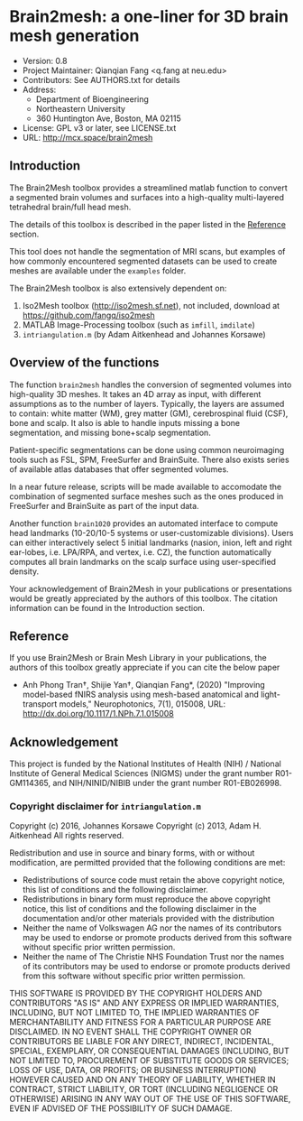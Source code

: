 # Brain2mesh: a one-liner for 3D brain mesh generation

* Version: 0.8
* Project Maintainer: Qianqian Fang <q.fang at neu.edu>
* Contributors: See AUTHORS.txt for details
* Address:
  * Department of Bioengineering
  * Northeastern University
  * 360 Huntington Ave, Boston, MA 02115
* License: GPL v3 or later, see LICENSE.txt
* URL: http://mcx.space/brain2mesh

## Introduction 

The Brain2Mesh toolbox provides a streamlined matlab function to convert a segmented brain 
volumes and surfaces into a high-quality multi-layered tetrahedral brain/full head mesh. 

The details of this toolbox is described in the paper listed in the [Reference](#reference) section.

This tool does not handle the segmentation of MRI scans, but examples of how commonly 
encountered segmented datasets can be used to create meshes are available under the `examples` folder.

The Brain2Mesh toolbox is also extensively dependent on:
1. Iso2Mesh toolbox (http://iso2mesh.sf.net), not included, download at https://github.com/fangq/iso2mesh
2. MATLAB Image-Processing toolbox (such as `imfill`, `imdilate`)
3. `intriangulation.m` (by Adam Aitkenhead and Johannes Korsawe)

## Overview of the functions

The function `brain2mesh` handles the conversion of segmented volumes into high-quality 3D meshes. 
It takes an 4D array as input, with different assumptions as to the number of layers. Typically, the layers
are assumed to contain: white matter (WM), grey matter (GM), cerebrospinal fluid (CSF), bone and scalp.
It also is able to handle inputs missing a bone segmentation, and missing bone+scalp segmentation. 

Patient-specific segmentations can be done using common neuroimaging tools such as FSL, SPM, 
FreeSurfer and BrainSuite. There also exists series of available atlas databases that offer segmented volumes.

In a near future release, scripts will be made available to accomodate the combination of segmented surface meshes
such as the ones produced in FreeSurfer and BrainSuite as part of the input data.

Another function `brain1020` provides an automated interface to compute head landmarks (10-20/10-5 systems 
or user-customizable divisions). Users can either interactively select 5 initial landmarks (nasion, inion, 
left and right ear-lobes, i.e. LPA/RPA, and vertex, i.e. CZ), the function automatically computes all brain
landmarks on the scalp surface using user-specified density.

Your acknowledgement of Brain2Mesh in your publications or presentations 
would be greatly appreciated by the authors of this toolbox. The citation 
information can be found in the Introduction section.

## Reference 

If you use Brain2Mesh or Brain Mesh Library in your publications, the authors of this toolbox 
greatly appreciate if you can cite the below paper

* Anh Phong Tran†, Shijie Yan†, Qianqian Fang*, (2020) "Improving model-based fNIRS analysis using mesh-based anatomical and light-transport models," Neurophotonics, 7(1), 015008, URL: http://dx.doi.org/10.1117/1.NPh.7.1.015008

## Acknowledgement 

This project is funded by the National Institutes of Health (NIH) / National Institute of General 
Medical Sciences (NIGMS) under the grant number R01-GM114365, and NIH/NINID/NIBIB under the grant
number R01-EB026998.

###  Copyright disclaimer for `intriangulation.m`

Copyright (c) 2016, Johannes Korsawe
Copyright (c) 2013, Adam H. Aitkenhead
All rights reserved.

Redistribution and use in source and binary forms, with or without
modification, are permitted provided that the following conditions are met:

* Redistributions of source code must retain the above copyright notice, this
  list of conditions and the following disclaimer.
* Redistributions in binary form must reproduce the above copyright notice,
  this list of conditions and the following disclaimer in the documentation
  and/or other materials provided with the distribution
* Neither the name of Volkswagen AG nor the names of its
  contributors may be used to endorse or promote products derived from this
  software without specific prior written permission.
* Neither the name of The Christie NHS Foundation Trust nor the names of its
  contributors may be used to endorse or promote products derived from this
  software without specific prior written permission.

THIS SOFTWARE IS PROVIDED BY THE COPYRIGHT HOLDERS AND CONTRIBUTORS "AS IS"
AND ANY EXPRESS OR IMPLIED WARRANTIES, INCLUDING, BUT NOT LIMITED TO, THE
IMPLIED WARRANTIES OF MERCHANTABILITY AND FITNESS FOR A PARTICULAR PURPOSE ARE
DISCLAIMED. IN NO EVENT SHALL THE COPYRIGHT OWNER OR CONTRIBUTORS BE LIABLE
FOR ANY DIRECT, INDIRECT, INCIDENTAL, SPECIAL, EXEMPLARY, OR CONSEQUENTIAL
DAMAGES (INCLUDING, BUT NOT LIMITED TO, PROCUREMENT OF SUBSTITUTE GOODS OR
SERVICES; LOSS OF USE, DATA, OR PROFITS; OR BUSINESS INTERRUPTION) HOWEVER
CAUSED AND ON ANY THEORY OF LIABILITY, WHETHER IN CONTRACT, STRICT LIABILITY,
OR TORT (INCLUDING NEGLIGENCE OR OTHERWISE) ARISING IN ANY WAY OUT OF THE USE
OF THIS SOFTWARE, EVEN IF ADVISED OF THE POSSIBILITY OF SUCH DAMAGE.
